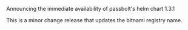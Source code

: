 Announcing the immediate availability of passbolt's helm chart 1.3.1

This is a minor change release that updates the bitnami registry name.
